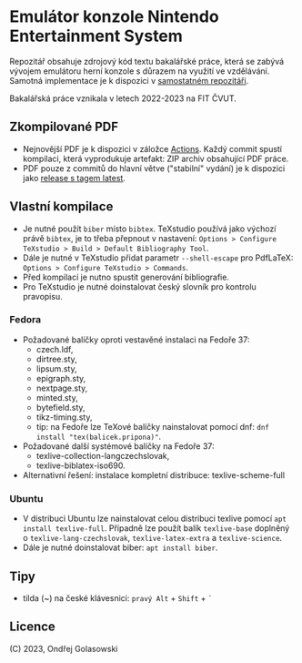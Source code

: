 # Emulátor konzole Nintendo Entertainment System
Repozitář obsahuje zdrojový kód textu bakalářské práce, která se zabývá vývojem emulátoru herní konzole s důrazem na využití ve vzdělávání. Samotná implementace je k dispozici v [samostatném repozitáři](https://github.com/andreondra/use).

Bakalářská práce vznikala v letech 2022-2023 na FIT ČVUT.

## Zkompilované PDF
- Nejnovější PDF je k dispozici v záložce [Actions](https://github.com/andreondra/bachelor-thesis/actions). Každý commit spustí kompilaci, která vyprodukuje artefakt: ZIP archiv obsahující PDF práce.
- PDF pouze z commitů do hlavní větve ("stabilní" vydání) je k dispozici jako [release s tagem latest](https://github.com/andreondra/bachelor-thesis/releases/tag/latest).

## Vlastní kompilace
- Je nutné použít `biber` místo `bibtex`. TeXstudio používá jako výchozí právě `bibtex`, je to třeba přepnout v nastavení: `Options > Configure TeXstudio > Build > Default Bibliography Tool`.
- Dále je nutné v TeXstudio přidat parametr `--shell-escape` pro PdfLaTeX: `Options > Configure TeXstudio > Commands`.
- Před kompilací je nutno spustit generování bibliografie.
- Pro TeXstudio je nutné doinstalovat český slovník pro kontrolu pravopisu.

### Fedora
- Požadované balíčky oproti vestavěné instalaci na Fedoře 37:
  - czech.ldf,
  - dirtree.sty,
  - lipsum.sty,
  - epigraph.sty,
  - nextpage.sty,
  - minted.sty,
  - bytefield.sty,
  - tikz-timing.sty,
  - tip: na Fedoře lze TeXové balíčky nainstalovat pomocí dnf: `dnf install "tex(balicek.pripona)"`.
- Požadované další systémové balíčky na Fedoře 37:
  - texlive-collection-langczechslovak,
  - texlive-biblatex-iso690.
- Alternativní řešení: instalace kompletní distribuce: texlive-scheme-full

### Ubuntu
- V distribuci Ubuntu lze nainstalovat celou distribuci texlive pomocí `apt install texlive-full`. Případně lze použít balík `texlive-base` doplněný o `texlive-lang-czechslovak`, `texlive-latex-extra` a `texlive-science`.
- Dále je nutné doinstalovat biber: `apt install biber`.

## Tipy
- tilda (~) na české klávesnici: `pravý Alt` + `Shift` + `` ` ``

## Licence
(C) 2023, Ondřej Golasowski
